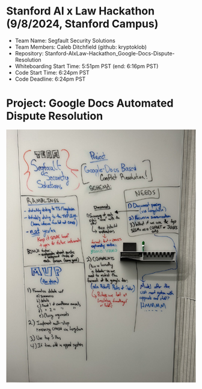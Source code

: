 # Stanford AI x Law Hackathon (9/8/2024, Stanford Campus)
- Team Name: Segfault Security Solutions
- Team Members: Caleb Ditchfield (github: kryptoklob)
- Repository: Stanford-AIxLaw-Hackathon_Google-Docs-Dispute-Resolution
- Whiteboarding Start Time: 5:51pm PST (end: 6:16pm PST)
- Code Start Time: 6:24pm PST
- Code Deadline: 6:24pm PST

# Project: Google Docs Automated Dispute Resolution

![Here's the plan - whiteboarded out just now in one of the hacking rooms @ the Stanford AI x Law hackathon.](whiteboarded-project.png)
